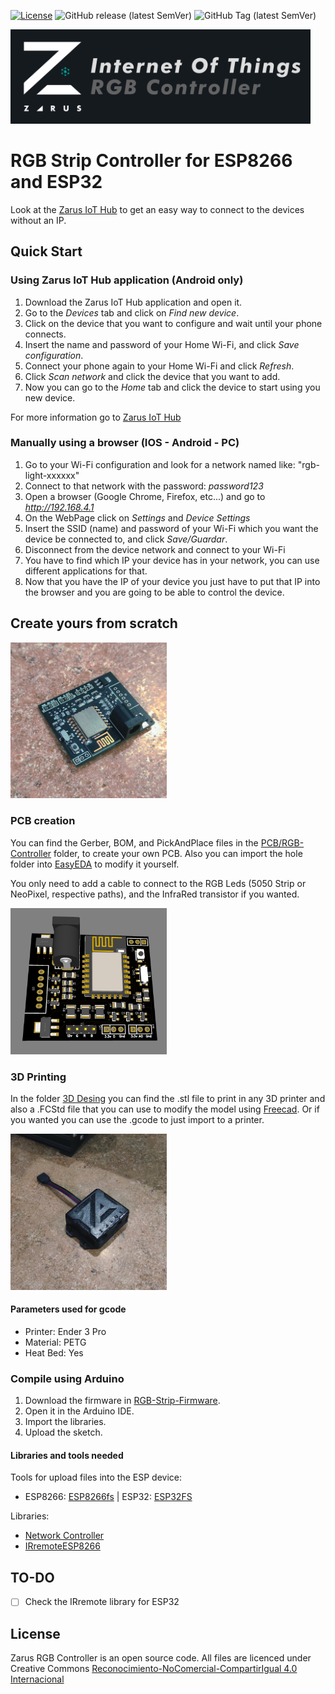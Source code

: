 [![License](https://img.shields.io/badge/license-CC%20BY--NC--SA%204.0-green)](https://creativecommons.org/licenses/by-nc-sa/4.0/deed.es)
![GitHub release (latest SemVer)](https://img.shields.io/github/v/release/AndresDuran53/zarus-rgb-controller?sort=semver)
![GitHub Tag (latest SemVer)](https://img.shields.io/github/v/tag/AndresDuran53/zarus-rgb-controller?sort=semver)

<img  width="480" src="iot_rgb_banner.png">

# RGB Strip Controller for ESP8266 and ESP32
Look at the [Zarus IoT Hub](https://github.com/AndresDuran53/zarus-iot-app) to get an easy way to connect to the devices without an IP.

## Quick Start
### Using Zarus IoT Hub application (Android only)
1. Download the Zarus IoT Hub application and open it.
2. Go to the *Devices* tab and click on *Find new device*.
3. Click on the device that you want to configure and wait until your phone connects.
4. Insert the name and password of your Home Wi-Fi, and click *Save configuration*.
5. Connect your phone again to your Home Wi-Fi and click *Refresh*.
6. Click *Scan network* and click the device that you want to add.
7. Now you can go to the *Home* tab and click the device to start using you new device.

For more information go to [Zarus IoT Hub](https://github.com/AndresDuran53/zarus-iot-app)

### Manually using a browser (IOS - Android - PC)
1. Go to your Wi-Fi configuration and look for a network named like: "rgb-light-xxxxxx"
2. Connect to that network with the password: *password123*
3. Open a browser (Google Chrome, Firefox, etc...) and go to *http://192.168.4.1*
4. On the WebPage click on *Settings* and *Device Settings*
5. Insert the SSID (name) and password of your Wi-Fi which you want the device be connected to, and click *Save/Guardar*.
6. Disconnect from the device network and connect to your Wi-Fi
7. You have to find which IP your device has in your network, you can use different applications for that.
8. Now that you have the IP of your device you just have to put that IP into the browser and you are going to be able to control the device.

## Create yours from scratch
[<img src="PCB/RGB-Controller/pcb_view.jpg" alt="RGB controller PCB view" width="250">](PCB/RGB-Controller/pcb_view.jpg)

### PCB creation
You can find the Gerber, BOM, and PickAndPlace files in the [PCB/RGB-Controller](PCB/RGB-Controller) folder, to create your own PCB. Also you can import the hole folder into [EasyEDA](https://easyeda.com/es) to modify it yourself.

You only need to add a cable to connect to the RGB Leds (5050 Strip or NeoPixel, respective paths), and the InfraRed transistor if you wanted.

[<img src="PCB/RGB-Controller/3D-view.png" alt="RGB controller PCB 3D view" width="250">](PCB/RGB-Controller/3D-view.png)

### 3D Printing
In the folder [3D Desing](3D%20Desing) you can find the .stl file to print in any 3D printer and also a .FCStd file that you can use to modify the model using [Freecad](https://www.freecadweb.org/). Or if you wanted you can use the .gcode to just import to a printer.

[<img src="PCB/RGB-Controller/case_view.jpg" alt="RGB controller 3D case" width="250">](PCB/RGB-Controller/case_view.jpg)

#### Parameters used for gcode
* Printer: Ender 3 Pro
* Material: PETG
* Heat Bed: Yes

### Compile using Arduino
1. Download the firmware in [RGB-Strip-Firmware](RGB-Strip-Firmware).
2. Open it in the Arduino IDE.
3. Import the libraries.
4. Upload the sketch.

#### Libraries and tools needed
Tools for upload files into the ESP device:
* ESP8266: [ESP8266fs](https://github.com/esp8266/arduino-esp8266fs-plugin/releases) | ESP32: [ESP32FS](https://github.com/me-no-dev/arduino-esp32fs-plugin/releases)

Libraries:
* [Network Controller](https://github.com/AndresDuran53/zarus-network-controller/)
* [IRremoteESP8266](https://github.com/crankyoldgit/IRremoteESP8266)

## TO-DO
- [ ] Check the IRremote library for ESP32

## License
Zarus RGB Controller is an open source code. All files are licenced under Creative Commons [Reconocimiento-NoComercial-CompartirIgual 4.0 Internacional](https://creativecommons.org/licenses/by-nc-sa/4.0/deed.es)
